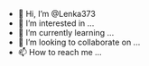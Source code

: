 - 👋 Hi, I’m @Lenka373
- 👀 I’m interested in ...
- 🌱 I’m currently learning ...
- 💞️ I’m looking to collaborate on ...
- 📫 How to reach me ...

<!---
Lenka373/Lenka373 is a ✨special special ✨ repository because its `README.md` (this file) appears on your GitHub profile.
You can click the Preview link to take a look at your changes.
--->
